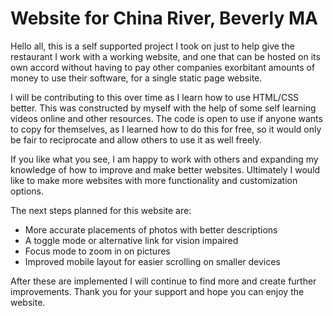 # Website for China River, Beverly MA
Hello all, this is a self supported project I took on just to help give the restaurant I work with
a working website, and one that can be hosted on its own accord without having to pay other companies
exorbitant amounts of money to use their software, for a single static page website.

I will be contributing to this over time as I learn how to use HTML/CSS better.  This was constructed by myself with 
the help of some self learning videos online and other resources.  The code is open to use if anyone wants to copy 
for themselves, as I learned how to do this for free, so it would only be fair to reciprocate and allow others to 
use it as well freely.  

If you like what you see, I am happy to work with others and expanding my knowledge of how to improve and make better
websites. Ultimately  I would like to make more websites with more functionality and customization options. 

The next steps planned for this website are:
- More accurate placements of photos with better descriptions
- A toggle mode or alternative link for vision impaired
- Focus mode to zoom in on pictures
- Improved mobile layout for easier scrolling on smaller devices

After these are implemented I will continue to find more and create further improvements.  Thank you for
your support and hope you can enjoy the website.
